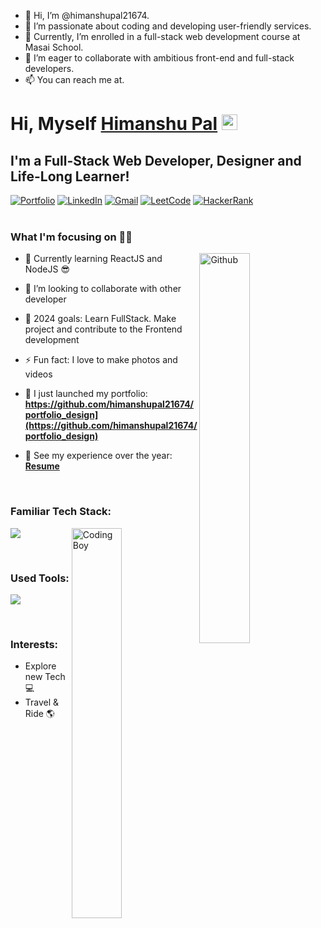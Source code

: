 - 👋 Hi, I’m @himanshupal21674.
- 👀 I’m passionate about coding and developing user-friendly services.
- 🌱 Currently, I’m enrolled in a full-stack web development course at Masai School.
- 💞️ I’m eager to collaborate with ambitious front-end and full-stack developers.
- 📫 You can reach me at.


<!---
himanshupal21674/himanshupal21674 is a ✨ special ✨ repository because its `README.md` (this file) appears on your GitHub profile.
You can click the Preview link to take a look at your changes.
--->

<!-- This Himanshu-Pal/himanshupal21674 's Repository is most important and valuable repository because its `README.md` (this file) appears as Github profile. -->

# Hi, Myself <a href="https://github.com/himanshupal21674/portfolio_design_" target="_blank" >Himanshu Pal</a> <img src="https://media.giphy.com/media/hvRJCLFzcasrR4ia7z/giphy.gif" width="25px">

## I'm a Full-Stack Web Developer, Designer and Life-Long Learner!

<div align="left">
<a href="https://github.com/himanshupal21674/portfolio_design_"><img alt="Portfolio" src="https://img.shields.io/badge/portfolio-008000.svg?style=for-the-badge&logo=google-chrome&logoColor=white"/></a>
<a href="https://www.linkedin.com/in/himanshu-pal-ba59a6188/"><img alt="LinkedIn" src="https://img.shields.io/badge/linkedin-%230077B5.svg?style=for-the-badge&logo=linkedin&logoColor=white"/></a>
<a href="mailto:mail.himanshupal21674@gmail.com"><img alt="Gmail" src="https://img.shields.io/badge/Gmail-D14836?style=for-the-badge&logo=gmail&logoColor=white"/></a>
<a href="https://leetcode.com/u/himanshu21674/"><img alt="LeetCode" src="https://img.shields.io/badge/LeetCode-FFA116?style=for-the-badge&logo=leetcode&logoColor=white"/></a>
<a href="https://www.hackerrank.com/profile/himanshupal21674"><img alt="HackerRank" src="https://img.shields.io/badge/HackerRank-32C766?style=for-the-badge&logo=hackerrank&logoColor=white"/></a>
</div>
<br/>

### What I'm focusing on 👨‍💻

<img width="40%" align="right" alt="Github" src="https://raw.githubusercontent.com/onimur/.github/master/.resources/git-header.svg" />

- 🌱 Currently learning ReactJS and NodeJS 😎
- 👯 I’m looking to collaborate with other developer
- 🥅 2024 goals: Learn FullStack. Make project and contribute to the Frontend development
- ⚡ Fun fact: I love to make photos and videos
- 🔭 I just launched my portfolio: **https://github.com/himanshupal21674/portfolio_design](https://github.com/himanshupal21674/portfolio_design)**
- 💼 See my experience over the year: **[Resume](https://sanajitjana.github.io/Sanajit-Jana-Resume.pdf)**

  <br />

### Familiar Tech Stack:

<!-- coding boy -->
<img width="40%" align="right" alt="Coding Boy" src="https://drive.google.com/file/d/1esEFMFrksdRf-6RpWfG7BQWyENJMgkmD/view?usp=sharing/">

<!-- language -->

[![](https://skillicons.dev/icons?i=html,css,js,react,nodejs,mysql)]()

<br/>

### Used Tools:

[![](https://skillicons.dev/icons?i=git,github,netlify,replit,vscode,powershell,bash)]()


<br />

### Interests:

- Explore new Tech 💻
- Travel & Ride 🌎

